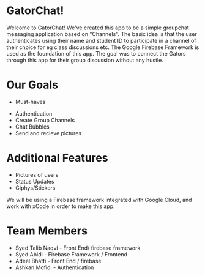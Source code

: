 # GatorChat!
Welcome to GatorChat! We've created this app to be a simple groupchat messaging application based on "Channels". The basic idea is that the user authenticates using their name and student ID to participate in a channel of their choice for eg class discussions etc. The Google Firebase Framework is used as the foundation of this app. The goal was to connect the Gators through this app for their group discussion without any hustle. 


# Our Goals
* Must-haves
- Authentication
- Create Group Channels
- Chat Bubbles
- Send and recieve pictures

# Additional Features
- Pictures of users
- Status Updates
- Giphys/Stickers

We will be using a Firebase framework integrated with Google Cloud, and work with xCode in order to make this app.

# Team Members 
- Syed Talib Naqvi - Front End/ firebase framework
- Syed Abidi - Firebase Framework / Frontend 
- Adeel Bhatti - Front End / firebase
- Ashkan Mofidi - Authentication
